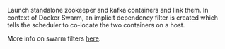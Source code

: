 Launch standalone zookeeper and kafka containers and link them. In context of Docker Swarm, an implicit dependency filter is created which tells the scheduler to co-locate the two containers on a host.

More info on swarm filters [here](https://docs.docker.com/swarm/scheduler/filter/).
